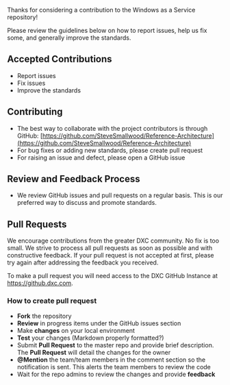 Thanks for considering a contribution to the Windows as a Service repository!

Please review the guidelines below on how to report issues, help us fix some, and generally
improve the standards.

## Accepted Contributions 

* Report issues
* Fix issues
* Improve the standards
	
## Contributing 
* The best way to collaborate with the project contributors is through GitHub:
    [https://github.com/SteveSmallwood/Reference-Architecture](https://github.com/SteveSmallwood/Reference-Architecture)
* For bug fixes or adding new standards, please create pull request
* For raising an issue and defect, please open a GitHub issue

## Review and Feedback Process
* We review GitHub issues and pull requests on a regular basis. This is our
  preferred way to discuss and promote standards.

## Pull Requests
We encourage contributions from the greater DXC community. No fix is too small.
We strive to process all pull requests as soon as possible and with constructive
feedback. If your pull request is not accepted at first, please try again after
addressing the feedback you received.

To make a pull request you will need access to the DXC GitHub Instance at
https://github.dxc.com.

### How to create pull request
* **Fork** the repository
* **Review** in progress items under the GitHub issues section
* Make **changes** on your local environment
* **Test** your changes (Markdown properly formatted?)
* Submit **Pull Request** to the master repo and provide brief description. The
  **Pull Request** will detail the changes for the owner
* **@Mention** the team/team members in the comment section so the notification
  is sent. This alerts the team members to review the code
* Wait for the repo admins to review the changes and provide **feedback**

